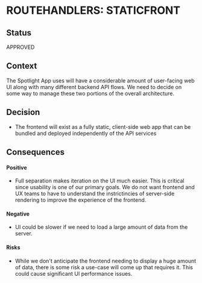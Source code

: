 # ROUTEHANDLERS: STATICFRONT

## Status

APPROVED

## Context

The Spotlight App uses will have a considerable amount of user-facing web UI along with many different backend API flows. We need to decide on some way to manage these two portions of the overall architecture.


## Decision

* The frontend will exist as a fully static, client-side web app that can be bundled and deployed independently of the API services


## Consequences

#### Positive
* Full separation makes iteration on the UI much easier. This is critical since usability is one of our primary goals. We do not want frontend and UX teams to have to understand the instrictincies of server-side rendering to improve the experience of the frontend.

#### Negative
* UI could be slower if we need to load a large amount of data from the server.


#### Risks
* While we don't anticipate the frontend needing to display a huge amount of data, there is some risk a use-case will come up that requires it. This could cause significant UI performance issues.
